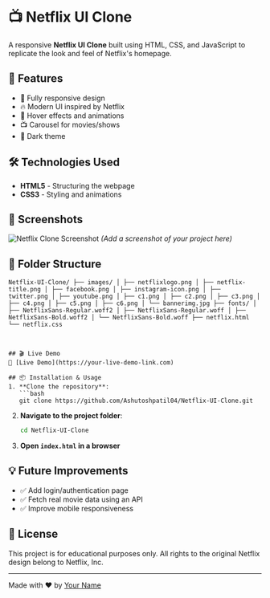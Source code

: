 # 📺 Netflix UI Clone

A responsive **Netflix UI Clone** built using HTML, CSS, and JavaScript to replicate the look and feel of Netflix's homepage.

## 🚀 Features
- 🎨 Fully responsive design
- 🔥 Modern UI inspired by Netflix
- 📌 Hover effects and animations
- 📺 Carousel for movies/shows
- 🌙 Dark theme

## 🛠️ Technologies Used
- **HTML5** - Structuring the webpage
- **CSS3** - Styling and animations

## 📸 Screenshots
![Netflix Clone Screenshot](./screenshot.png) *(Add a screenshot of your project here)*

## 📂 Folder Structure
```
Netflix-UI-Clone/ ├── images/ │ ├── netflixlogo.png │ ├── netflix-title.png │ ├── facebook.png │ ├── instagram-icon.png │ ├── twitter.png │ ├── youtube.png │ ├── c1.png │ ├── c2.png │ ├── c3.png │ ├── c4.png │ ├── c5.png │ ├── c6.png │ └── bannerimg.jpg ├── fonts/ │ ├── NetflixSans-Regular.woff2 │ ├── NetflixSans-Regular.woff │ ├── NetflixSans-Bold.woff2 │ └── NetflixSans-Bold.woff ├── netflix.html └── netflix.css



## 🎬 Live Demo
🔗 [Live Demo](https://your-live-demo-link.com) 

## 📦 Installation & Usage
1. **Clone the repository**:
   ```bash
   git clone https://github.com/Ashutoshpatil04/Netflix-UI-Clone.git
   ```
2. **Navigate to the project folder**:
   ```bash
   cd Netflix-UI-Clone
   ```
3. **Open `index.html` in a browser**

## 💡 Future Improvements
- ✅ Add login/authentication page
- ✅ Fetch real movie data using an API
- ✅ Improve mobile responsiveness

## 📝 License
This project is for educational purposes only. All rights to the original Netflix design belong to Netflix, Inc.

---

Made with ❤️ by [Your Name](https://github.com/Ashutoshpatil04)


